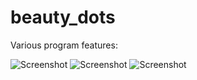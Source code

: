 # beauty_dots

Various program features:

![Screenshot](video2.gif)
![Screenshot](video1.gif)
![Screenshot](video.gif)
